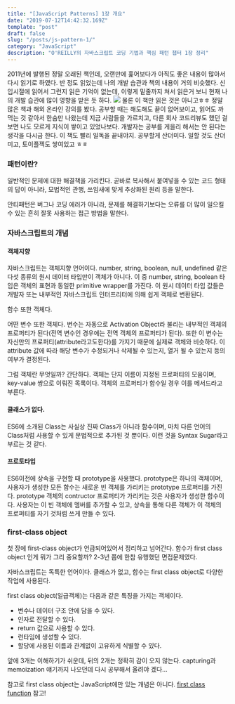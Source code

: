 ```yaml
---
title: "[JavaScript Patterns] 1장 개요"
date: "2019-07-12T14:42:32.169Z"
template: "post"
draft: false
slug: "/posts/js-pattern-1/"
category: "JavaScript"
description: "O'REILLY의 자바스크립트 코딩 기법과 핵심 패턴 챕터 1장 정리"
---
```


2011년에 발행된 정말 오래된 책인데, 오랜만에 훑어보다가 아직도 좋은 내용이 많아서 다시 읽기로 하였다.
반 정도 읽었는데 나의 개발 습관과 책의 내용이 거의 비슷했다. 신입시절에 읽어서 그런지 읽은 기억이 없는데, 이렇게 밑줄까지 쳐서 읽은거 보니 현재 나의 개발 습관에 많이 영향을 받은 듯 하다.
![](/media/190714.jpg)
물론 이 책만 읽은 것은 아니고ㅎㅎ 정말 많은 책과 해외 온라인 강의를 봤다.
공부할 때는 해도해도 끝이 없어보이고, 읽어도 까먹는 것 같아서 한숨만 나왔는데 지금 사람들을 가르치고, 다른 회사 코드리뷰도 했던 걸 보면 나도 모르게 지식이 쌓이고 있었나보다.
개발자는 공부를 게을리 해서는 안 된다는 생각을 다시금 한다.
이 책도 빨리 일독을 끝내야지. 공부할게 산더미다. 일할 것도 산더미고, 토이플젝도 쌓여있고 ㅎㅎ

### 패턴이란?
일반적인 문제에 대한 해결책을 가리킨다. 곧바로 복사해서 붙여넣을 수 있는 코드 형태의 답이 아니라, 모법적인 관행, 쓰임새에 맞게 추상화된 원리 등을 말한다.

안티패턴은 버그나 코딩 에러가 아니라, 문제를 해결하기보다는 오류를 더 많이 일으킬 수 있는 흔히 잘못 사용하는 접근 방법을 말한다.

### 자바스크립트의 개념
#### 객체지향
자바스크립트는 객체지향 언어이다.
number, string, boolean, null, undefined 같은 다섯 종류의 원시 데이터 타입만이 객체가 아니다.
이 중 number, string, boolean 타입은 객체의 표현과 동일한 primitive wrapper를 가진다. 이 원시 데이터 타입 값들은
개발자 또는 내부적인 자바스크립트 인터프리터에 의해 쉽게 객체로 변환된다.

함수 또한 객체다.

어떤 변수 또한 객체다. 변수는 자동으로 Activation Object라 불리는 내부적인 객체의 프로퍼티가 된다(전역 변수인 경우에는 전역 객체의 프로퍼티가 된다).
또한 이 변수는 자신만의 프로퍼티(attribute라고도한다)를 가지기 때문에 실제로 객체와 비슷하다. 이 attribute 값에 따라 해당 변수가 수정되거나 삭제될 수 있는지, 열거 될 수 있는지 등의 여부가 결정된다.

그럼 객체란 무엇일까? 간단하다. 객체는 단지 이름이 지정된 프로퍼티의 모음이며, key-value 쌍으로 이뤄진 목록이다. 객체의 프로퍼티가 함수일 경우 이를 메서드라고 부른다.

#### 클래스가 없다.
ES6에 소개된 Class는 사실상 진짜 Class가 아니라 함수이며,
마치 다른 언어의 Class처럼 사용할 수 있게 문법적으로 추가된 것 뿐이다. 이런 것을 Syntax Sugar라고 부르는 것 같다.

#### 프로토타입
ES6이전에 상속을 구현할 때 prototype을 사용했다.
prototype은 하나의 객체이며, 사용자가 생성한 모든 함수는 새로운 빈 객체를 가리키는 prototype 프로퍼티를 가진다.
prototype 객체의 contructor 프로퍼티가 가리키는 것은 사용자가 생성한 함수이다.
사용자는 이 빈 객체에 멤버를 추가할 수 있고, 상속을 통해 다른 객체가 이 객체의 프로퍼티를 자기 것처럼 쓰게 만들 수 있다.



### first-class object
첫 장에 first-class object가 언급되어있어서 정리하고 넘어간다.
함수가 first class object 인게 뭐가 그리 중요할까? 2-3년 쯤에 한참 유행했던 면접문제였다.


자바스크립트는 독특한 언어이다.
클래스가 없고, 함수는 first class object로 다양한 작업에 사용된다.

first class object(일급객체)는 다음과 같은 특징을 가지는 객체이다.
- 변수나 데이터 구조 안에 담을 수 있다.
- 인자로 전달할 수 있다.
- return 값으로 사용할 수 있다.
- 런타임에 생성할 수 있다.
- 할당에 사용된 이름과 관계없이 고유하게 식별할 수 있다.

앞에 3개는 이해하기가 쉬운데, 뒤의 2개는 정확히 감이 오지 않는다.
capturing과 memoization 얘기까지 나오던데 다시 공부해서 올려야 겠다...

참고로 first class object는 JavaScript에만 있는 개념은 아니다.
[first class function](https://en.wikipedia.org/wiki/First-class_function) 참고!

